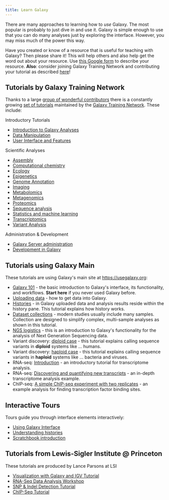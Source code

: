 ```yaml
---
title: Learn Galaxy
---
```

There are many approaches to learning how to *use* Galaxy. The most popular is probably to just dive in and use it. Galaxy is simple enough to use that you can do many analyses just by exploring the interface. However, you may miss much of the power this way.

<div class="alert alert-success trim-p" role="alert">

Have you created or know of a resource that is useful for teaching with Galaxy? Then please share it! This will help others and also help get the word out about your resource. Use [this Google form](https://bit.ly/gxytrainresourceform) to describe your resource. **Also**: consider joining Galaxy Training Network and contributing your tutorial as described [here](https://github.com/galaxyproject/training-material/blob/master/CONTRIBUTING.md)!

</div>

## Tutorials by Galaxy Training Network

Thanks to a large [group of wonderful contributors](https://github.com/galaxyproject/training-material/graphs/contributors) there is a constantly growing [set of tutorials](https://training.galaxyproject.org/) maintained by the [Galaxy Training Network](https://training.galaxyproject.org/). These include:

Introductory Tutorials

- [Introduction to Galaxy Analyses](https://training.galaxyproject.org/training-material/topics/introduction)
- [Data Manipulation](https://training.galaxyproject.org/training-material/topics/galaxy-data-manipulation)
- [User Interface and Features](https://training.galaxyproject.org/training-material/topics/galaxy-ui)

Scientific Analyses

- [Assembly](https://training.galaxyproject.org/training-material/topics/assembly)
- [Computational chemistry](https://training.galaxyproject.org/training-material/topics/computational-chemistry)
- [Ecology](https://training.galaxyproject.org/training-material/topics/ecology)
- [Epigenetics](https://training.galaxyproject.org/training-material/topics/epigenetics)
- [Genome Annotation](https://training.galaxyproject.org/training-material/topics/genome-annotation)
- [Imaging](https://training.galaxyproject.org/training-material/topics/imaging)
- [Metabolomics](https://training.galaxyproject.org/training-material/topics/metabolomics)
- [Metagenomics](https://training.galaxyproject.org/training-material/topics/metagenomics)
- [Proteomics](https://training.galaxyproject.org/training-material/topics/proteomics)
- [Sequence analysis](https://training.galaxyproject.org/training-material/topics/sequence-analysis)
- [Statistics and machine learning](https://training.galaxyproject.org/training-material/topics/statistics)
- [Transcriptomics](https://training.galaxyproject.org/training-material/topics/transcriptomics)
- [Variant Analysis](https://training.galaxyproject.org/training-material/topics/variant-analysis)

Administration & Development

- [Galaxy Server administration](https://training.galaxyproject.org/training-material/topics/admin)
- [Development in Galaxy](https://training.galaxyproject.org/training-material/topics/dev)

## Tutorials using Galaxy Main

These tutorials are using Galaxy's main site at https://usegalaxy.org:

- [Galaxy 101](/tutorials/g101/) - the basic introduction to Galaxy's interface, its functionality, and workflows. **Start here** if you never used Galaxy before.
- [Uploading data](/tutorials/upload/) - how to get data into Galaxy.
- [Histories](/tutorials/histories/) - in Galaxy uploaded data and analysis results reside within the history pane. This tutorial explains how history works.
- [Dataset collections](/tutorials/collections/) - modern studies usually include many samples. Collection are designed to simplify complex, multi-sample analyses as shown in this tutorial.
- [NGS logistics](/tutorials/ngs/) - this is an introduction to Galaxy's functionality for the analysis of Next Generation Sequencing data.
- Variant discovery: [diploid case](/tutorials/var-dip/) - this tutorial explains calling sequence variants in **diploid** systems like ... humans.
- Variant discovery: [haploid case](/tutorials/var-hap/) - this tutorial explains calling sequence variants in **haploid** systems like ... bacteria and viruses.
- RNA-seq: [Introduction](/tutorials/rb-rnaseq/) - an introductory tutorial for transcriptome analysis.
- RNA-seq: [Discovering and quantifying new transcripts](/tutorials/nt-rnaseq/) - an in-depth transcriptome analysis example.
- ChIP-seq: [A simple ChIP-seq experiment with two replicates](/tutorials/chip/) - an example analysis for finding transcription factor binding sites.

## Interactive Tours

Tours guide you through interface elements interactively:

- [Using Galaxy Interface](https://usegalaxy.org/tours/core.galaxy_ui)
- [Understanding histories](https://usegalaxy.org/tours/core.history)
- [Scratchbook introduction](https://usegalaxy.org/tours/core.scratchbook)

## Tutorials from Lewis-Sigler Institute @ Princeton

These tutorials are produced by Lance Parsons at LSI

- [Visualization with Galaxy and IGV Tutorial](https://bit.ly/10TFBcy)
- [RNA-Seq Data Analysis Workshop](https://bit.ly/11Qvnwh)
- [SNP & Indel Detection Tutorial](https://bit.ly/10mulcT)
- [ChIP-Seq Tutorial](https://bit.ly/13fLyT1)
